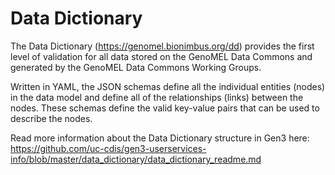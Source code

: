 # Data Dictionary

The Data Dictionary (https://genomel.bionimbus.org/dd) provides the first level of validation for all data stored on the GenoMEL Data Commons and generated by the GenoMEL Data Commons Working Groups.

Written in YAML, the JSON schemas define all the individual entities (nodes) in the data model and define all of the relationships (links) between the nodes. These schemas define the valid key-value pairs that can be used to describe the nodes.

Read more information about the Data Dictionary structure in Gen3 here:
https://github.com/uc-cdis/gen3-userservices-info/blob/master/data_dictionary/data_dictionary_readme.md
